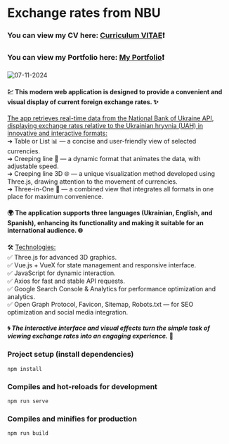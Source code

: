# Exchange rates from NBU #
### You can view my CV here: [Curriculum VITAE](https://zorger27.github.io)❗️ ###
### You can view my Portfolio here: [My Portfolio](https://Zorin.Expert)❗️ ###
![07-11-2024](https://github.com/user-attachments/assets/d5232052-3dfb-4114-ac5c-7e5618245448)

#### 💹 This modern web application is designed to provide a convenient and visual display of current foreign exchange rates. ✨ ####

<ins>The app retrieves real-time data from the National Bank of Ukraine API, displaying exchange rates relative to the Ukrainian hryvnia (UAH) in innovative and interactive formats:</ins> <br>
➔ Table or List 📊 — a concise and user-friendly view of selected currencies.<br>
➔ Creeping line 📜 — a dynamic format that animates the data, with adjustable speed.<br>
➔ Creeping line 3D 🌐 — a unique visualization method developed using Three.js, drawing attention to the movement of currencies.<br>
➔ Three-in-One 🔄 — a combined view that integrates all formats in one place for maximum convenience.

#### 🌍 The application supports three languages (Ukrainian, English, and Spanish), enhancing its functionality and making it suitable for an international audience. 🌐 ####

🛠️ <ins>Technologies:</ins><br>
✅ Three.js for advanced 3D graphics.<br>
✅ Vue.js + VueX for state management and responsive interface.<br>
✅ JavaScript for dynamic interaction.<br>
✅ Axios for fast and stable API requests.<br>
✅ Google Search Console & Analytics for performance optimization and analytics.<br>
✅ Open Graph Protocol, Favicon, Sitemap, Robots.txt — for SEO optimization and social media integration.

#### 🌀 *The interactive interface and visual effects turn the simple task of viewing exchange rates into an engaging experience.* 🌟 ####

### Project setup (install dependencies)
```
npm install
```

### Compiles and hot-reloads for development
```
npm run serve
```

### Compiles and minifies for production
```
npm run build
```
